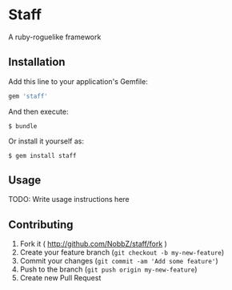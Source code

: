 # Staff

A ruby-roguelike framework

## Installation

Add this line to your application's Gemfile:

```ruby
gem 'staff'
```

And then execute:

```shell
$ bundle
```

Or install it yourself as:

```
$ gem install staff
```

## Usage

TODO: Write usage instructions here

## Contributing

1. Fork it ( http://github.com/NobbZ/staff/fork )
2. Create your feature branch (`git checkout -b my-new-feature`)
3. Commit your changes (`git commit -am 'Add some feature'`)
4. Push to the branch (`git push origin my-new-feature`)
5. Create new Pull Request
